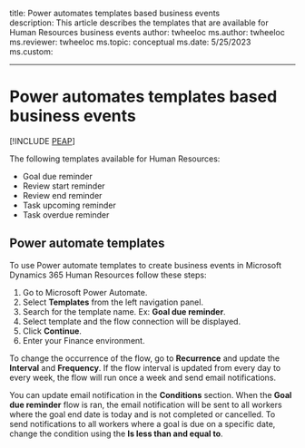 title: Power automates templates based business events    
description: This article describes the templates that are available for Human Resources business events
author: twheeloc
ms.author: twheeloc
ms.reviewer: twheeloc
ms.topic: conceptual
ms.date: 5/25/2023
ms.custom:

---

# Power automates templates based business events  


[!INCLUDE [PEAP](../includes/peap-2.md)]


The following templates available for Human Resources: 
 - Goal due reminder  
 - Review start reminder 
 - Review end reminder 
 - Task upcoming reminder  
 - Task overdue reminder 


## Power automate templates 
To use Power automate templates to create business events in Microsoft Dynamics 365 Human Resources follow these steps:
1. Go to Microsoft Power Automate. 
2. Select **Templates** from the left navigation panel.
3. Search for the template name. Ex: **Goal due reminder**.
4. Select template and the flow connection will be displayed.
5. Click **Continue**. 
6. Enter your Finance environment. 

To change the occurrence of the flow, go to **Recurrence** and update the **Interval** and **Frequency**. If the flow interval is updated from every day to every week, the flow will run once a week and send 
email notifications. 

You can update email notification in the **Conditions** section. When the **Goal due reminder** flow is ran, the email notification will be sent to all workers where the goal end date is today 
and is not completed or cancelled. To send notifications to all workers where a goal is due on a specific date, change the condition using the **Is less than and equal to**. 
